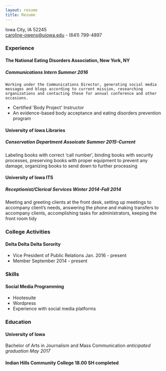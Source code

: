 ```yaml
---
layout: resume
title: Resume
---
```

Iowa City, IA 52245  
[caroline-owens@uiowa.edu](mailto:caroline-owens@uiowa.edu) - (641) 799-4897

### Experience

#### The National Eating Disorders Association, New York, NY
##### Communications Intern *Summer 2016*
  	Working under the Communications Director, generating social media messages and blogs according to current mission, researching organizations and contacting these for annual conference and other occasions. 

* Certified 'Body Project' Instructor
* An evidence-based body acceptance and eating disorders prevention program

#### University of Iowa Libraries 
##### Conservation Department Assoicate *Summer 2015-Current*
Labeling books with correct ‘call number’, binding books with security processes, preserving books with proper equipment to prevent any damage, organizing books to send down to further processing    


#### University of Iowa ITS
##### Receptionist/Clerical Services *Winter 2014-Fall 2014*
Meeting and greeting clients at the front desk, setting up meetings to accompany client’s needs, answering the phone and making transfers to accompany clients, accomplishing tasks for administrators, keeping the front room tidy  


### College Activities
#### Delta Delta Delta Sorority

* Vice President of Public Relations Jan. 2016 - present
* Member  September 2014 - present


### Skills
#### Social Media Programming
* Hootesuite
* Wordpress
* Experience with social media platforms


### Education
#### University of Iowa
Bachelor of Arts in Journalism and Mass Communication *anticipated graduation May 2017* 

#### Indian Hills Community College 18.00 SH completed 
